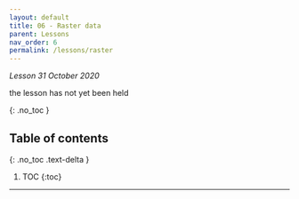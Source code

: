 ```yaml
---
layout: default
title: 06 - Raster data
parent: Lessons
nav_order: 6
permalink: /lessons/raster
---
```

*Lesson 31 October 2020*

the lesson has not yet been held

{: .no_toc }

## Table of contents
{: .no_toc .text-delta }

1. TOC
{:toc}

---


